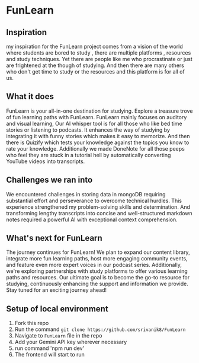# FunLearn

## Inspiration
my inspiration for the FunLearn project comes from a vision of the world where students are bored to study , there are multiple platforms , resources and study techniques. Yet there are people like me who procrastinate or just are frightened at the though of studying. And then there are many others who don't get time to study or the resources and this platform is for all of us.

## What it does
FunLearn is your all-in-one destination for studying. Explore a treasure trove of fun learning paths with FunLearn. FunLearn mainly focuses on auditory and visual learning, Our AI whisper tool is for all those who like bed time stories or listening to podcasts. It enhances the way of studying by integrating it with funny stories which makes it easy to memorize. And then there is Quizify which tests your knowledge against the topics you know to rate your knowledge. Additionally we made DoneNote for all those peeps who feel they are stuck in a tutorial hell by automatically converting YouTube videos into transcripts.

## Challenges we ran into
We encountered challenges in storing data in mongoDB requiring substantial effort and perseverance to overcome technical hurdles. This experience strengthened my problem-solving skills and determination. And transforming lengthy transcripts into concise and well-structured markdown notes required a powerful AI with exceptional context comprehension. 

## What's next for FunLearn
The journey continues for FunLearn! We plan to expand our content library, integrate more fun learning paths, host more engaging community events, and feature even more expert voices in our podcast series. Additionally, we're exploring partnerships with study platforms  to offer various learning paths and resources. Our ultimate goal is to become the go-to resource for studying, continuously enhancing the support and information we provide. Stay tuned for an exciting journey ahead!

## Setup of local environment
1. Fork this repo
2. Run the command `git clone https://github.com/srivanik8/FunLearn`
3. Navigate to `FunLearn` file in the repo
4. Add your Gemini API key wherever necessary
5. run command 'npm run dev'
6. The frontend will start to run
   
